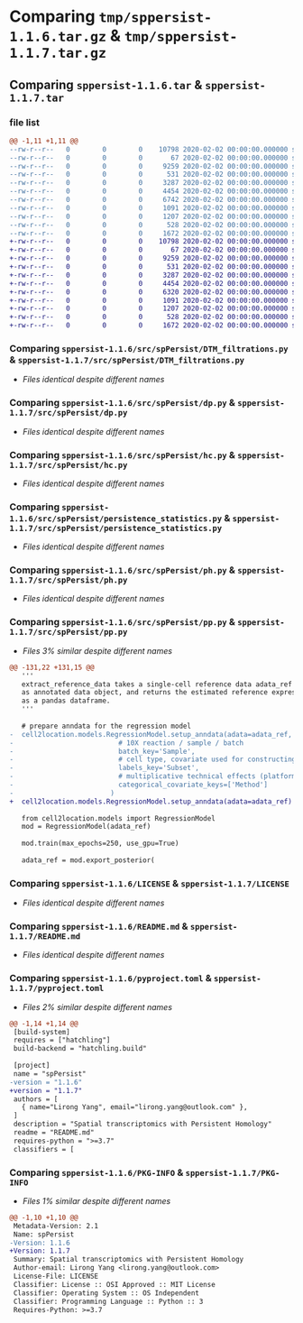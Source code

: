# Comparing `tmp/sppersist-1.1.6.tar.gz` & `tmp/sppersist-1.1.7.tar.gz`

## Comparing `sppersist-1.1.6.tar` & `sppersist-1.1.7.tar`

### file list

```diff
@@ -1,11 +1,11 @@
--rw-r--r--   0        0        0    10798 2020-02-02 00:00:00.000000 sppersist-1.1.6/src/spPersist/DTM_filtrations.py
--rw-r--r--   0        0        0       67 2020-02-02 00:00:00.000000 sppersist-1.1.6/src/spPersist/__init__.py
--rw-r--r--   0        0        0     9259 2020-02-02 00:00:00.000000 sppersist-1.1.6/src/spPersist/dp.py
--rw-r--r--   0        0        0      531 2020-02-02 00:00:00.000000 sppersist-1.1.6/src/spPersist/hc.py
--rw-r--r--   0        0        0     3287 2020-02-02 00:00:00.000000 sppersist-1.1.6/src/spPersist/persistence_statistics.py
--rw-r--r--   0        0        0     4454 2020-02-02 00:00:00.000000 sppersist-1.1.6/src/spPersist/ph.py
--rw-r--r--   0        0        0     6742 2020-02-02 00:00:00.000000 sppersist-1.1.6/src/spPersist/pp.py
--rw-r--r--   0        0        0     1091 2020-02-02 00:00:00.000000 sppersist-1.1.6/LICENSE
--rw-r--r--   0        0        0     1207 2020-02-02 00:00:00.000000 sppersist-1.1.6/README.md
--rw-r--r--   0        0        0      528 2020-02-02 00:00:00.000000 sppersist-1.1.6/pyproject.toml
--rw-r--r--   0        0        0     1672 2020-02-02 00:00:00.000000 sppersist-1.1.6/PKG-INFO
+-rw-r--r--   0        0        0    10798 2020-02-02 00:00:00.000000 sppersist-1.1.7/src/spPersist/DTM_filtrations.py
+-rw-r--r--   0        0        0       67 2020-02-02 00:00:00.000000 sppersist-1.1.7/src/spPersist/__init__.py
+-rw-r--r--   0        0        0     9259 2020-02-02 00:00:00.000000 sppersist-1.1.7/src/spPersist/dp.py
+-rw-r--r--   0        0        0      531 2020-02-02 00:00:00.000000 sppersist-1.1.7/src/spPersist/hc.py
+-rw-r--r--   0        0        0     3287 2020-02-02 00:00:00.000000 sppersist-1.1.7/src/spPersist/persistence_statistics.py
+-rw-r--r--   0        0        0     4454 2020-02-02 00:00:00.000000 sppersist-1.1.7/src/spPersist/ph.py
+-rw-r--r--   0        0        0     6320 2020-02-02 00:00:00.000000 sppersist-1.1.7/src/spPersist/pp.py
+-rw-r--r--   0        0        0     1091 2020-02-02 00:00:00.000000 sppersist-1.1.7/LICENSE
+-rw-r--r--   0        0        0     1207 2020-02-02 00:00:00.000000 sppersist-1.1.7/README.md
+-rw-r--r--   0        0        0      528 2020-02-02 00:00:00.000000 sppersist-1.1.7/pyproject.toml
+-rw-r--r--   0        0        0     1672 2020-02-02 00:00:00.000000 sppersist-1.1.7/PKG-INFO
```

### Comparing `sppersist-1.1.6/src/spPersist/DTM_filtrations.py` & `sppersist-1.1.7/src/spPersist/DTM_filtrations.py`

 * *Files identical despite different names*

### Comparing `sppersist-1.1.6/src/spPersist/dp.py` & `sppersist-1.1.7/src/spPersist/dp.py`

 * *Files identical despite different names*

### Comparing `sppersist-1.1.6/src/spPersist/hc.py` & `sppersist-1.1.7/src/spPersist/hc.py`

 * *Files identical despite different names*

### Comparing `sppersist-1.1.6/src/spPersist/persistence_statistics.py` & `sppersist-1.1.7/src/spPersist/persistence_statistics.py`

 * *Files identical despite different names*

### Comparing `sppersist-1.1.6/src/spPersist/ph.py` & `sppersist-1.1.7/src/spPersist/ph.py`

 * *Files identical despite different names*

### Comparing `sppersist-1.1.6/src/spPersist/pp.py` & `sppersist-1.1.7/src/spPersist/pp.py`

 * *Files 3% similar despite different names*

```diff
@@ -131,22 +131,15 @@
   '''
   extract_reference_data takes a single-cell reference data adata_ref
   as annotated data object, and returns the estimated reference expression
   as a pandas dataframe.
   '''
 
   # prepare anndata for the regression model
-  cell2location.models.RegressionModel.setup_anndata(adata=adata_ref, 
-                          # 10X reaction / sample / batch
-                          batch_key='Sample', 
-                          # cell type, covariate used for constructing signatures
-                          labels_key='Subset', 
-                          # multiplicative technical effects (platform, 3' vs 5', donor effect)
-                          categorical_covariate_keys=['Method']
-                        )
+  cell2location.models.RegressionModel.setup_anndata(adata=adata_ref)
   
   from cell2location.models import RegressionModel
   mod = RegressionModel(adata_ref) 
 
   mod.train(max_epochs=250, use_gpu=True)
 
   adata_ref = mod.export_posterior(
```

### Comparing `sppersist-1.1.6/LICENSE` & `sppersist-1.1.7/LICENSE`

 * *Files identical despite different names*

### Comparing `sppersist-1.1.6/README.md` & `sppersist-1.1.7/README.md`

 * *Files identical despite different names*

### Comparing `sppersist-1.1.6/pyproject.toml` & `sppersist-1.1.7/pyproject.toml`

 * *Files 2% similar despite different names*

```diff
@@ -1,14 +1,14 @@
 [build-system]
 requires = ["hatchling"]
 build-backend = "hatchling.build"
 
 [project]
 name = "spPersist"
-version = "1.1.6"
+version = "1.1.7"
 authors = [
   { name="Lirong Yang", email="lirong.yang@outlook.com" },
 ]
 description = "Spatial transcriptomics with Persistent Homology"
 readme = "README.md"
 requires-python = ">=3.7"
 classifiers = [
```

### Comparing `sppersist-1.1.6/PKG-INFO` & `sppersist-1.1.7/PKG-INFO`

 * *Files 1% similar despite different names*

```diff
@@ -1,10 +1,10 @@
 Metadata-Version: 2.1
 Name: spPersist
-Version: 1.1.6
+Version: 1.1.7
 Summary: Spatial transcriptomics with Persistent Homology
 Author-email: Lirong Yang <lirong.yang@outlook.com>
 License-File: LICENSE
 Classifier: License :: OSI Approved :: MIT License
 Classifier: Operating System :: OS Independent
 Classifier: Programming Language :: Python :: 3
 Requires-Python: >=3.7
```


